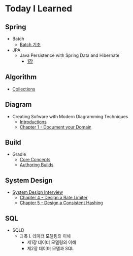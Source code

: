 # Today I Learned

## Spring

- Batch
  - [Batch 기초](spring/batch/basic.md)
- JPA
  - Java Persistence with Spring Data and Hibernate
    - [1장](spring/jpa/java-persistence-with-spring-data-and-hibernate/1.md)


## Algorithm

- [Collections](algorithm/collections.md)


## Diagram

- Creating Sofware with Modern Diagramming Techniques
  - [Introductions](diagram/mermaid/00-intro.md)
  - [Chapter 1 - Document your Domain](diagram/mermaid/01-document-domain.md)


## Build

  - Gradle
    - [Core Concepts](build/gradle/core-concepts.md)
    - [Authoring Builds](build/gradle/authoring-builds.md)

## System Design

- [System Design Interview](https://www.amazon.com/System-Design-Interview-insiders-Second/dp/B08CMF2CQF)
  - [Chapter 4 - Design a Rate Limiter](system-design/interview/04-rate-limiter.md)
  - [Chapter 5 - Design a Consistent Hashing](system-design/interview/05-consistent-hash.md)

## SQL

- SQLD
  - 과목 I. 데이터 모델링의 이해
    - 제1장 데이터 모델링의 이해
    - 제2장 데이터 모델과 SQL
